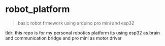 # robot_platform
> basic robot frmework using arduino pro mini and esp32 

tldr: this repo is for my personal robotics platform
its using esp32 as brain and communication bridge and 
pro mini as motor driver


